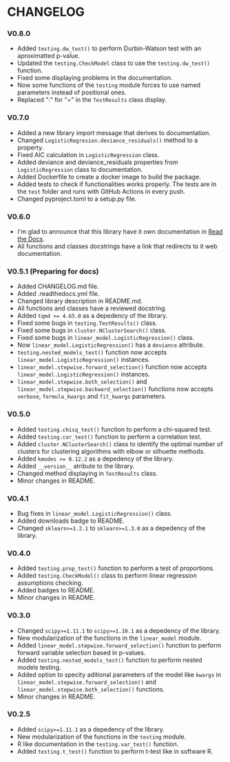 # CHANGELOG

### V0.8.0

* Added `testing.dw_test()` to perform Durbin-Watson test with an aproximatted p-value.
* Updated the `testing.CheckModel` class to use the `testing.dw_test()` function.
* Fixed some displaying problems in the documentation.
* Now some functions of the `testing` module forces to use named parameters instead of positional ones.
* Replaced ":" for "=" in the `TestResults` class display.

### V0.7.0

* Added a new library import message that derives to documentation.
* Changed `LogisticRegresion.deviance_residuals()` method to a property.
* Fixed AIC calculation in `LogisticRegression` class.
* Added deviance and deviance_residuals properties from `LogisticRegression` class to documentation.
* Added Dockerfile to create a docker image to build the package.
* Added tests to check if functionalities works properly. The tests are in the `test` folder and runs with GitHub Actions in every push.
* Changed pyproject.toml to a setup.py file.

### V0.6.0

* I'm glad to announce that this library have it own documentation in [Read the Docs](https://estyp.readthedocs.io/en/latest/).
* All functions and classes docstrings have a link that redirects to it web documentation.

### V0.5.1 (Preparing for docs)

* Added CHANGELOG.md file.
* Added .readthedocs.yml file.
* Changed library description in README.md.
* All functions and classes have a reviewed docstring.
* Added `tqmd >= 4.65.0` as a depedency of the library.
* Fixed some bugs in `testing.TestResults()` class.
* Fixed some bugs in `cluster.NClusterSearch()` class.
* Fixed some bugs in `linear_model.LogisticRegression()` class.
* Now `linear_model.LogisticRegression()` has a `deviance` attribute.
* `testing.nested_models_test()` function now accepts `linear_model.LogisticRegression()` instances.
* `linear_model.stepwise.forward_selection()` function now accepts `linear_model.LogisticRegression()` instances.
* `linear_model.stepwise.both_selection()` and `linear_model.stepwise.backward_selection()` functions now accepts `verbose`, `formula_kwargs` and `fit_kwargs`  parameters.

### V0.5.0

* Added `testing.chisq_test()` function to perform a chi-squared test.
* Added `testing.cor_test()` function to perform a correlation test.
* Added `cluster.NClusterSearch()` class to identify the optimal number of clusters for clustering algorithms with elbow or silhuette methods.
* Added `kmodes >= 0.12.2` as a depedency of the library.
* Added `__version__` atribute to the library.
* Changed method displaying in `TestResults` class.
* Minor changes in README.

### V0.4.1

* Bug fixes in `linear_model.LogisticRegression()` class.
* Added downloads badge to README.
* Changed `sklearn>=1.2.1` to `sklearn>=1.3.0` as a depedency of the library.

### V0.4.0

* Added `testing.prop_test()` function to perform a test of proportions.
* Added `testing.CheckModel()` class to perform linear regression assumptions checking.
* Added badges to README.
* Minor changes in README.

### V0.3.0

* Changed `scipy>=1.11.1` to `scipy>=1.10.1` as a depedency of the library.
* New modularization of the functions in the `linear_model` module.
* Added `linear_model.stepwise.forward_selection()` function to perform forward variable selection based in p-values.
* Added `testing.nested_models_test()` function to perform nested models testing.
* Added option to specity aditional parameters of the model like `kwargs` in `linear_model.stepwise.forward_selection()` and `linear_model.stepwise.both_selection()` functions.  
* Minor changes in README.

### V0.2.5

* Added `scipy>=1.11.1` as a depedency of the library.
* New modularization of the functions in the `testing` module.
* R like documentation in the `testing.var_test()` function.
* Added `testing.t_test()` function to perform t-test like in software R.
